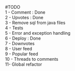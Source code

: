 #TODO  
1 - Comment : Done  
2 - Upvotes : Done  
3 - Remove sql from java files  
4 - Tests  
5 - Error and exception handling  
6 - Deploy : Done  
7 - Downvotes  
8 - User feed  
9 - Popular feed  
10 - Threads to comments  
11- Global refactor  